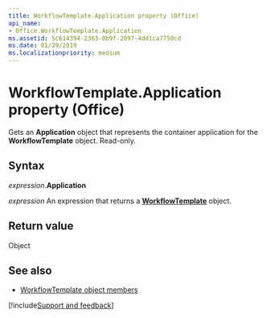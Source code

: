 ```yaml
---
title: WorkflowTemplate.Application property (Office)
api_name:
- Office.WorkflowTemplate.Application
ms.assetid: 5c614394-2363-0b9f-2097-4dd1ca7750cd
ms.date: 01/29/2019
ms.localizationpriority: medium
---
```



# WorkflowTemplate.Application property (Office)

Gets an **Application** object that represents the container application for the **WorkflowTemplate** object. Read-only.


## Syntax

_expression_.**Application**

_expression_ An expression that returns a **[WorkflowTemplate](Office.WorkflowTemplate.md)** object.


## Return value

Object


## See also

- [WorkflowTemplate object members](overview/Library-Reference/workflowtemplate-members-office.md)



[!include[Support and feedback](~/includes/feedback-boilerplate.md)]